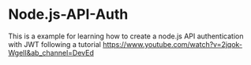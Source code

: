 # Node.js-API-Auth
This is a example for learning how to create a node.js API authentication with JWT following a tutorial
https://www.youtube.com/watch?v=2jqok-WgelI&ab_channel=DevEd
